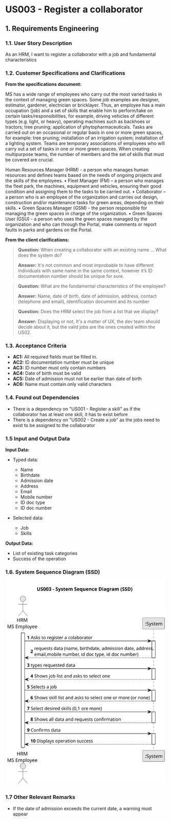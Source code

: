 # US003 - Register a collaborator

## 1. Requirements Engineering

### 1.1. User Story Description

As an HRM, I want to register a collaborator with a job and fundamental characteristics

### 1.2. Customer Specifications and Clarifications

**From the specifications document:**

MS has a wide range of employees who carry out the most varied tasks in the context
of managing green spaces. Some job examples are designer, estimator, gardener, electrician or bricklayer. Thus, an
employee has a main occupation (job) and a set of skills
that enable him to perform/take on certain tasks/responsibilities, for example, driving
vehicles of different types (e.g. light, or heavy), operating machines such as backhoes
or tractors; tree pruning; application of phytopharmaceuticals.
Tasks are carried out on an occasional or regular basis in one or more green spaces,
for example: tree pruning; installation of an irrigation system; installation of a lighting
system.
Teams are temporary associations of employees who will carry out a set of tasks in
one or more green spaces. When creating multipurpose teams, the number of members
and the set of skills that must be covered are crucial.

Human Resources Manager (HRM) - a person who manages human resources
and defines teams based on the needs of ongoing projects and the skills of the
employees.
• Fleet Manager (FM) – a person who manages the fleet park, the machines, equipment and vehicles, ensuring their good
condition and assigning them to the tasks
to be carried out.
• Collaborator – a person who is an employee of the organization and carries out
design, construction and/or maintenance tasks for green areas, depending on their
skills.
• Green Spaces Manager (GSM) - the person responsible for managing the green
spaces in charge of the organization.
• Green Spaces User (GSU) - a person who uses the green spaces managed by the
organization and who can through the Portal, make comments or report faults in
parks and gardens on the Portal.

**From the client clarifications:**

> **Question:** When creating a collaborator with an existing name ... What does the system do?
>
> **Answer:** It's not common and most improbable to have different individuals with same name in the same context,
> however it’s ID documentation number should be unique for sure.

> **Question:** What are the fundamental characteristics of the employee?
>
> **Answer:** Name, date of birth, date of admission, address, contact (telephone and email), identification document
> and its number

> **Question:** Does the HRM select the job from a list that we display?
>
> **Answer:** Displaying or not, It's a matter of UX, the dev team should decide about it, but the valid jobs are the
> ones created within the US02.

### 1.3. Acceptance Criteria

* **AC1:** All required fields must be filled in.
* **AC2:** ID documentation number must be unique
* **AC3:** ID number must only contain numbers
* **AC4:** Date of birth must be valid
* **AC5:** Date of admission must not be earlier than date of birth
* **AC6:** Name must contain only valid characters

### 1.4. Found out Dependencies

* There is a dependency on "US001 - Register a skill" as if the collaborator has at least one skill, it has to exist
  before
* There is a dependency on "US002 - Create a job" as the jobs need to exist to be assigned to the collaborator

### 1.5 Input and Output Data

**Input Data:**

* Typed data:
    * Name
    * Birthdate
    * Admission date
    * Address
    * Email
    * Mobile number
    * ID doc type
    * ID doc number

* Selected data:
    * Job
    * Skills

**Output Data:**

* List of existing task categories
* Success of the operation

### 1.6. System Sequence Diagram (SSD)

![System Sequence Diagram](svg/us003-system-sequence-diagram.svg)

### 1.7 Other Relevant Remarks

* If the date of admission exceeds the current date, a warning must appear